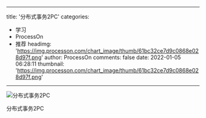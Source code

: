 
---
title: '分布式事务2PC'
categories: 
 - 学习
 - ProcessOn
 - 推荐
headimg: 'https://img.processon.com/chart_image/thumb/61bc32ce7d9c0868e028d97f.png'
author: ProcessOn
comments: false
date: 2022-01-05 06:28:11
thumbnail: 'https://img.processon.com/chart_image/thumb/61bc32ce7d9c0868e028d97f.png'
---

<div>   
<img class="thumb" alt="分布式事务2PC" src="https://img.processon.com/chart_image/thumb/61bc32ce7d9c0868e028d97f.png" referrerpolicy="no-referrer">
<p>分布式事务2PC</p>  
</div>
            